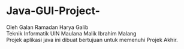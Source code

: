 # Java-GUI-Project-
Oleh Galan Ramadan Harya Galib <br>
Teknik Informatik UIN Maulana Malik Ibrahim Malang
<br>
Projek aplikasi java ini dibuat bertujuan untuk memenuhi Projek Akhir.
